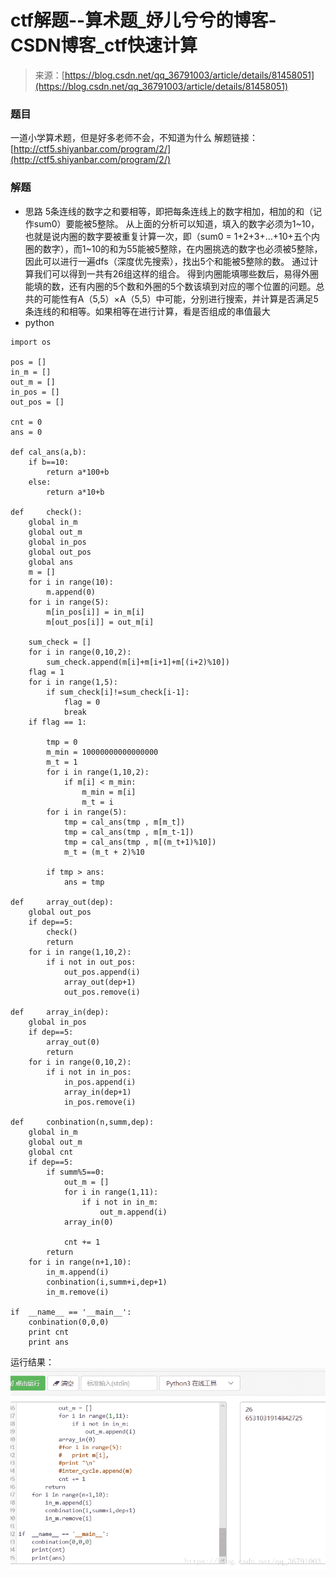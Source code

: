 <!--yml
category: 未分类
date: 2022-04-26 14:35:11
-->

# ctf解题--算术题_妤儿兮兮的博客-CSDN博客_ctf快速计算

> 来源：[https://blog.csdn.net/qq_36791003/article/details/81458051](https://blog.csdn.net/qq_36791003/article/details/81458051)

### 题目

一道小学算术题，但是好多老师不会，不知道为什么
解题链接： [http://ctf5.shiyanbar.com/program/2/](http://ctf5.shiyanbar.com/program/2/)

### 解题

*   思路
    5条连线的数字之和要相等，即把每条连线上的数字相加，相加的和（记作sum0）要能被5整除。
    从上面的分析可以知道，填入的数字必须为1~10，也就是说内圈的数字要被重复计算一次，即（sum0 = 1+2+3+…+10+五个内圈的数字），而1~10的和为55能被5整除，在内圈挑选的数字也必须被5整除，因此可以进行一遍dfs（深度优先搜索），找出5个和能被5整除的数。
    通过计算我们可以得到一共有26组这样的组合。
    得到内圈能填哪些数后，易得外圈能填的数，还有内圈的5个数和外圈的5个数该填到对应的哪个位置的问题。总共的可能性有A（5,5）×A（5,5）中可能，分别进行搜索，并计算是否满足5条连线的和相等。如果相等在进行计算，看是否组成的串值最大
*   python

```
import os

pos = []
in_m = []
out_m = []
in_pos = []
out_pos = []

cnt = 0
ans = 0

def cal_ans(a,b):
    if b==10:
        return a*100+b
    else:
        return a*10+b

def     check():
    global in_m
    global out_m
    global in_pos
    global out_pos
    global ans
    m = []
    for i in range(10):
        m.append(0)
    for i in range(5):
        m[in_pos[i]] = in_m[i]
        m[out_pos[i]] = out_m[i]

    sum_check = []
    for i in range(0,10,2):
        sum_check.append(m[i]+m[i+1]+m[(i+2)%10])
    flag = 1
    for i in range(1,5):
        if sum_check[i]!=sum_check[i-1]:
            flag = 0
            break
    if flag == 1:

        tmp = 0
        m_min = 10000000000000000
        m_t = 1
        for i in range(1,10,2):
            if m[i] < m_min:
                m_min = m[i]
                m_t = i
        for i in range(5):
            tmp = cal_ans(tmp , m[m_t])
            tmp = cal_ans(tmp , m[m_t-1])
            tmp = cal_ans(tmp , m[(m_t+1)%10])
            m_t = (m_t + 2)%10 

        if tmp > ans:
            ans = tmp

def     array_out(dep):
    global out_pos
    if dep==5:
        check()
        return 
    for i in range(1,10,2):
        if i not in out_pos:
            out_pos.append(i)
            array_out(dep+1)
            out_pos.remove(i)

def     array_in(dep):
    global in_pos
    if dep==5:
        array_out(0)
        return
    for i in range(0,10,2):
        if i not in in_pos:
            in_pos.append(i)
            array_in(dep+1)
            in_pos.remove(i)

def     conbination(n,summ,dep):
    global in_m
    global out_m
    global cnt
    if dep==5:
        if summ%5==0:
            out_m = []
            for i in range(1,11):
                if i not in in_m:
                    out_m.append(i)
            array_in(0)

            cnt += 1
        return
    for i in range(n+1,10):
        in_m.append(i)
        conbination(i,summ+i,dep+1)
        in_m.remove(i)

if  __name__ == '__main__':
    conbination(0,0,0)
    print cnt
    print ans
```

运行结果：
![这里写图片描述](img/b5d9f4716df3e6f7dc9eb91dc9791987.png)